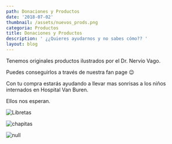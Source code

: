 ```yaml
---
path: Donaciones y Productos
date: '2018-07-02'
thumbnail: /assets/nuevos_prods.png
categoria: Productos
title: Donaciones y Productos
description: ' ¿¿Quieres ayudarnos y no sabes cómo?? '
layout: blog
---
```

Tenemos originales productos ilustrados por el Dr. Nervio Vago. 

Puedes conseguirlos a través de nuestra fan page 😉

Con tu compra estarás ayudando a llevar mas sonrisas a los niños internados en Hospital Van Buren.

Ellos nos esperan.

![Libretas](/assets/34215741_1798560360229774_8470606673801641984_o.jpg)

![chapitas](/assets/34258912_1798560316896445_9000272116737638400_o.jpg)

![null](/assets/34268819_1798560270229783_5498384924379447296_o.jpg)
